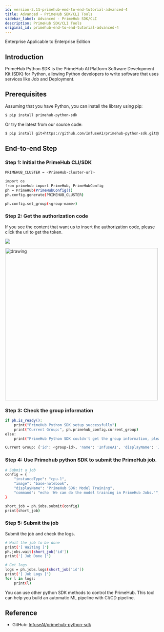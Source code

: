 ```yaml
---
id: version-3.11-primehub-end-to-end-tutorial-advanced-4
title: Advanced - PrimeHub SDK/CLI Tools
sidebar_label: Advanced - PrimeHub SDK/CLI
description: PrimeHub SDK/CLI Tools
original_id: primehub-end-to-end-tutorial-advanced-4
---
```

<div class="label-sect">
  <div class="ee-only tooltip">Enterprise
    <span class="tooltiptext">Applicable to Enterprise Edition</span>
  </div>
</div>

## Introduction

PrimeHub Python SDK is the PrimeHub AI Platform Software Development Kit (SDK) for Python, allowing Python developers to write software that uses services like Job and Deployment.

## Prerequisites

Assuming that you have Python, you can install the library using pip:
    
```bash
$ pip install primehub-python-sdk
```
    
Or try the latest from our source code:

```bash
$ pip install git+https://github.com/InfuseAI/primehub-python-sdk.git@main
```
    

## End-to-end Step

### Step 1: Initial the PrimeHub CLI/SDK
    
```bash
PRIMEHUB_CLUSTER = <PrimeHub-cluster-url>

import os
from primehub import PrimeHub, PrimeHubConfig
ph = PrimeHub(PrimeHubConfig())
ph.config.generate(PRIMEHUB_CLUSTER)

ph.config.set_group(<group-name>)
```
    
### Step 2: Get the authorization code

If you see the content that want us to insert the authorization code, please click the url to get the token.
        
![](assets/primehub-end-to-end-tutorial-auth-code.png)

<img src="assets/primehub-end-to-end-tutorial-paste-code.png" alt="drawing" width="500"/>
        

### Step 3: Check the group information
    
```bash
if ph.is_ready():
    print("PrimeHub Python SDK setup successfully")
    print("Current Group:", ph.primehub_config.current_group)
else:
    print("PrimeHub Python SDK couldn't get the group information, please check the configuration.")
```

```bash
Current Group: {'id': <group-id>, 'name': 'InfuseAI', 'displayName': 'InfuseAI'}
```
    
### Step 4: Use Primehub python SDK to submit the PrimeHub job.
    
```bash
# Submit a job
config = {
    "instanceType": "cpu-1",
    "image": "base-notebook",
    "displayName": "PrimeHub SDK: Model Training",
    "command": "echo 'We can do the model training in PrimeHub Jobs.'",
}

short_job = ph.jobs.submit(config)
print(short_job)
```
    
### Step 5: Submit the job

Submit the job and check the logs.
    
```bash
# Wait the job to be done
print('[ Waiting ]')
ph.jobs.wait(short_job['id'])
print('[ Job Done ]')

# Get logs
logs = ph.jobs.logs(short_job['id'])
print('[ Job Logs ]')
for l in logs:
    print(l)
```

You can use other python SDK methods to control the PrimeHub. This tool can help you build an automatic ML pipeline with CI/CD pipeline.

## Reference

- GitHub: [InfuseAI/primehub-python-sdk](https://github.com/InfuseAI/primehub-python-sdk)
    
